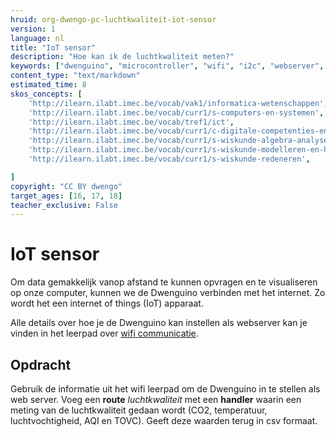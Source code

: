 ```yaml
---
hruid: org-dwengo-pc-luchtkwaliteit-iot-sensor
version: 1
language: nl
title: "IoT sensor"
description: "Hoe kan ik de luchtkwaliteit meten?"
keywords: ["dwenguino", "microcontroller", "wifi", "i2c", "webserver", "internet", "co2", "luchtkwaliteit"]
content_type: "text/markdown"
estimated_time: 8
skos_concepts: [
    'http://ilearn.ilabt.imec.be/vocab/vak1/informatica-wetenschappen', 
    'http://ilearn.ilabt.imec.be/vocab/curr1/s-computers-en-systemen',
    'http://ilearn.ilabt.imec.be/vocab/tref1/ict',
    'http://ilearn.ilabt.imec.be/vocab/curr1/c-digitale-competenties-en-mediawijsheid',
    'http://ilearn.ilabt.imec.be/vocab/curr1/s-wiskunde-algebra-analyse',
    'http://ilearn.ilabt.imec.be/vocab/curr1/s-wiskunde-modelleren-en-heuristiek',
    'http://ilearn.ilabt.imec.be/vocab/curr1/s-wiskunde-redeneren',

]
copyright: "CC BY dwengo"
target_ages: [16, 17, 18]
teacher_exclusive: False
---
```


# IoT sensor

Om data gemakkelijk vanop afstand te kunnen opvragen en te visualiseren op onze computer, kunnen we de Dwenguino verbinden met het internet. Zo wordt het een internet of things (IoT) apparaat. 

Alle details over hoe je de Dwenguino kan instellen als webserver kan je vinden in het leerpad over [wifi communicatie](dwengo.org/learning-path.html?hruid=pc_leerlijn_wifi&language=nl&te=true&source_page=%2Fphysical_computing%2F&source_title=%20Physical%20computing#org-dwengo-pc-wifi-intro;nl;1).

<div class="dwengo-content assignment">
<h2 class="title">Opdracht</h2>
<div class="content">
Gebruik de informatie uit het wifi leerpad om de Dwenguino in te stellen als web server. Voeg een <strong>route</strong> <em>luchtkwaliteit</em> met een <strong>handler</strong> waarin een meting van de luchtkwaliteit gedaan wordt (CO2, temperatuur, luchtvochtigheid, AQI en TOVC). Geeft deze waarden terug in csv formaat.
</div>
</div>

